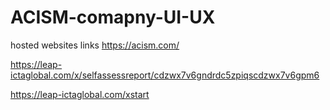 # ACISM-comapny-UI-UX
hosted websites links
https://acism.com/

https://leap-ictaglobal.com/x/selfassessreport/cdzwx7v6gndrdc5zpiqscdzwx7v6gpm6


https://leap-ictaglobal.com/xstart
